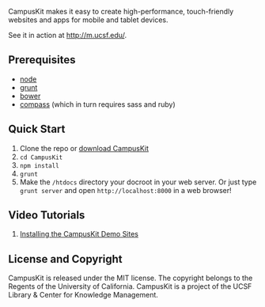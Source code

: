 CampusKit makes it easy to create high-performance, touch-friendly websites and apps for mobile and tablet devices. 

See it in action at http://m.ucsf.edu/.


Prerequisites
-

* [node](http://nodejs.org/download/)
* [grunt](http://gruntjs.com/getting-started)
* [bower](http://bower.io/)
* [compass](http://compass-style.org/install/) (which in turn requires sass and ruby)


Quick Start
-

1. Clone the repo or [download CampusKit](https://github.com/Trott/CampusKit/tags)
2. `cd CampusKit`
3. `npm install`
4. `grunt`
5. Make the `/htdocs` directory your docroot in your web server. Or just type `grunt server` and open `http://localhost:8000` in a web browser!

Video Tutorials
-

1. [Installing the CampusKit Demo Sites](http://www.youtube.com/watch?v=7AmiQxh_ETM)

License and Copyright
-

CampusKit is released under the MIT license. The copyright belongs to the Regents of the University of California. CampusKit is a project of the UCSF Library & Center for Knowledge Management.




